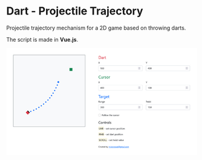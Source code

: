 # Dart - Projectile Trajectory

Projectile trajectory mechanism for a 2D game based on throwing darts.

The script is made in **Vue.js**.

![Screenshot](screenshot.jpg)
